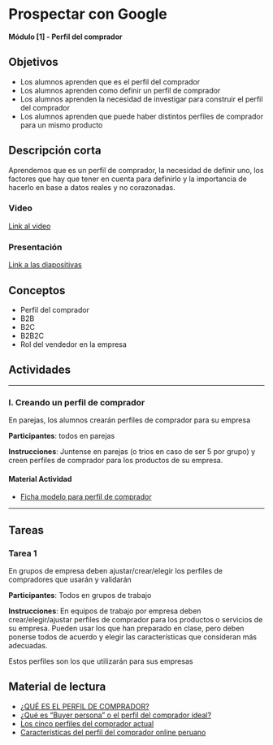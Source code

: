 # Prospectar con Google

**Módulo [1] - Perfil del comprador**

## Objetivos

- Los alumnos aprenden que es el perfil del comprador
- Los alumnos aprenden como definir un perfil de comprador
- Los alumnos aprenden la necesidad de investigar para construir el perfil del comprador
- Los alumnos aprenden que puede haber distintos perfiles de comprador para un mismo producto

## Descripción corta

Aprendemos que es un perfil de comprador, la necesidad de definir uno, los factores que hay que tener en cuenta para definirlo y la importancia de hacerlo en base a datos reales y no corazonadas.

### Video

[Link al video](https://www.youtube.com/watch?v=Ar22RULFtlQ)

### Presentación

[Link a las diapositivas](https://drive.google.com/open?id=1zgtJQyzTubyC6Z-1BaNAlB6B12Kaxy8167YsPqtD90g)

## Conceptos

- Perfil del comprador
- B2B
- B2C
- B2B2C
- Rol del vendedor en la empresa

## Actividades

---

### I. Creando un perfil de comprador

En parejas, los alumnos crearán perfiles de comprador para su empresa

**Participantes**: todos en parejas

**Instrucciones**: Juntense en parejas (o trios en caso de ser 5 por grupo) y creen perfiles de comprador para los productos de su empresa.

#### Material Actividad

- [Ficha modelo para perfil de comprador](https://docs.google.com/document/d/16LH9F3IKL7wlMkSrnV5Ydi9Y1bK61ZfkDXkZzYIXuTs/edit?usp=sharing)

---

## Tareas

### Tarea 1

En grupos de empresa deben ajustar/crear/elegir los perfiles de compradores que usarán y validarán

**Participantes**: Todos en grupos de trabajo

**Instrucciones**: En equipos de trabajo por empresa deben crear/elegir/ajustar perfiles de comprador para los productos o servicios de su empresa. Pueden usar los que han preparado en clase, pero deben ponerse todos de acuerdo y elegir las características que consideran más adecuadas.

Estos perfiles son los que utilizarán para sus empresas

## Material de lectura

- [¿QUÉ ES EL PERFIL DE COMPRADOR?](http://inbound.hint.mx/blog/qu%C3%A9-es-el-perfil-del-comprador)
- [¿Qué es “Buyer persona” o el perfil del comprador ideal?](https://www.xplora.eu/que-es-buyer-persona/)
- [Los cinco perfiles del comprador actual](https://solomarketing.es/los-cinco-perfiles-del-comprador-actual/)
- [Características del perfil del comprador online peruano](https://destinonegocio.com/pe/negocio-por-internet-pe-pe/marketing-digital-pe/caracteristicas-del-perfil-del-comprador-online-peruano/)
